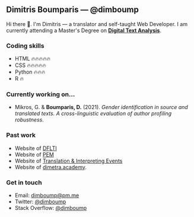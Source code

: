 ## Dimitris Boumparis — @dimboump
Hi there 👋. I'm Dimitris — a translator and self-taught Web Developer.
I am currently attending a Master's Degree on **[Digital Text Analysis](https://www.uantwerpen.be/en/study/programmes/all-programmes/digital-text-analysis/)**.

### Coding skills
- HTML 🔥🔥🔥🔥🔥
- CSS 🔥🔥🔥🔥🔥
- Python 🔥🔥🔥
- R 🔥

### Currently working on...
- Mikros, G. & **Boumparis, D.** (2021). *Gender identification in source and translated texts. A cross-linguistic evaluation of author profiling robustness.*

### Past work
- Website of [DFLTI](http://dflti.ionio.gr/)
- Website of [PEM](https://pem.gr)
- Website of [Translation & Interpreting Events](https://ti-events.org)
- Website of [dimetra.academy](https://dimetra.academy).

### Get in touch
- Email: [dimboump@pm.me](mailto:dimboump@pm.me)
- Twitter: [@dimboump](https://twitter.com/dimboump)
- Stack Overflow: [@dimboump](https://stackoverflow.com/users/6748361/dimboump)
<!--
**dimboump/dimboump** is a ✨ _special_ ✨ repository because its `README.md` (this file) appears on your GitHub profile.

Here are some ideas to get you started:

- 🔭 I’m currently working on ...
- 🌱 I’m currently learning ...
- 👯 I’m looking to collaborate on ...
- 🤔 I’m looking for help with ...
- 💬 Ask me about ...
- 📫 How to reach me: ...
- 😄 Pronouns: ...
- ⚡ Fun fact: ...
-->
